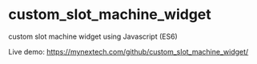# custom_slot_machine_widget
custom slot machine widget using Javascript (ES6)

Live demo: https://mynextech.com/github/custom_slot_machine_widget/
